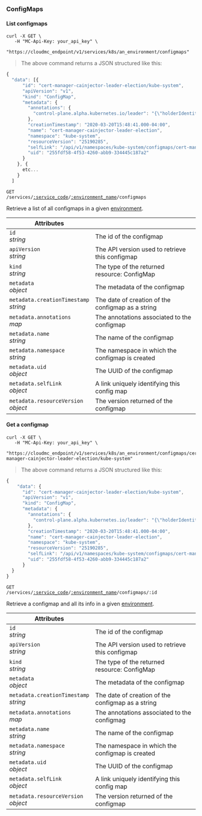 ### ConfigMaps

<!-------------------- LIST CONFIG MAPS -------------------->

#### List configmaps

```shell
curl -X GET \
   -H "MC-Api-Key: your_api_key" \
   "https://cloudmc_endpoint/v1/services/k8s/an_environment/configmaps"
```

> The above command returns a JSON structured like this:

```js
{
  "data": [{
      "id": "cert-manager-cainjector-leader-election/kube-system",
      "apiVersion": "v1",
      "kind": "ConfigMap",
      "metadata": {
        "annotations": {
          "control-plane.alpha.kubernetes.io/leader": "{\"holderIdentity\":\"cert-manager-cainjector-54c4796c5d-9txng_7d63d35e-a197-497b-9b5f-c9722aabc6cd\",\"leaseDurationSeconds\":15,\"acquireTime\":\"2020-06-14T02:01:27Z\",\"renewTime\":\"2020-06-16T19:54:04Z\",\"leaderTransitions\":23}"
        },
        "creationTimestamp": "2020-03-20T15:48:41.000-04:00",
        "name": "cert-manager-cainjector-leader-election",
        "namespace": "kube-system",
        "resourceVersion": "25190285",
        "selfLink": "/api/v1/namespaces/kube-system/configmaps/cert-manager-cainjector-leader-election",
        "uid": "255fdf58-4f53-4260-abb9-334445c187a2"
      }
    }, {
      etc...
    } 
  ]
```

<code>GET /services/<a href="#administration-service-connections">:service_code</a>/<a href="#administration-environments">:environment_name</a>/configmaps</code>

Retrieve a list of all configmaps in a given [environment](#administration-environments).

| Attributes                                 | &nbsp;                                                  |
| ------------------------------------------ | ------------------------------------------------------- |
| `id` <br/>_string_                         | The id of the configmap                                 |
| `apiVersion` <br/>_string_                 | The API version used to retrieve this configmap         |
| `kind` <br/>_string_                       | The type of the returned resource: ConfigMap            |
| `metadata` <br/>_object_                   | The metadata of the configmap                           |
| `metadata.creationTimestamp` <br/>_string_ | The date of creation of the configmap as a string       |
| `metadata.annotations` <br/>_map_          | The annotations associated to the configmap             |
| `metadata.name` <br/>_string_              | The name of the configmap                               |
| `metadata.namespace` <br/>_string_         | The namespace in which the configmap is created         |
| `metadata.uid` <br/>_object_               | The UUID of the configmap                               |
| `metadata.selfLink` <br/>_object_          | A link uniquely identifying this config map             |
| `metadata.resourceVersion` <br/>_object_   | The version returned of the configmap                   |

<!-------------------- GET A configmap -------------------->

#### Get a configmap

```shell
curl -X GET \
   -H "MC-Api-Key: your_api_key" \
   "https://cloudmc_endpoint/v1/services/k8s/an_environment/configmaps/cert-manager-cainjector-leader-election/kube-system"
```

> The above command returns a JSON structured like this:

```js
{
    "data": {
      "id": "cert-manager-cainjector-leader-election/kube-system",
      "apiVersion": "v1",
      "kind": "ConfigMap",
      "metadata": {
        "annotations": {
          "control-plane.alpha.kubernetes.io/leader": "{\"holderIdentity\":\"cert-manager-cainjector-54c4796c5d-9txng_7d63d35e-a197-497b-9b5f-c9722aabc6cd\",\"leaseDurationSeconds\":15,\"acquireTime\":\"2020-06-14T02:01:27Z\",\"renewTime\":\"2020-06-16T19:54:04Z\",\"leaderTransitions\":23}"
        },
        "creationTimestamp": "2020-03-20T15:48:41.000-04:00",
        "name": "cert-manager-cainjector-leader-election",
        "namespace": "kube-system",
        "resourceVersion": "25190285",
        "selfLink": "/api/v1/namespaces/kube-system/configmaps/cert-manager-cainjector-leader-election",
        "uid": "255fdf58-4f53-4260-abb9-334445c187a2"
      }
  }
}
```

<code>GET /services/<a href="#administration-service-connections">:service_code</a>/<a href="#administration-environments">:environment_name</a>/configmaps/:id</code>

Retrieve a configmap and all its info in a given [environment](#administration-environments).

| Attributes                                 | &nbsp;                                                          |
| ------------------------------------------ | --------------------------------------------------------------- |
| `id` <br/>_string_                         | The id of the configmap                                        |
| `apiVersion` <br/>_string_                 | The API version used to retrieve this configmap                |
| `kind` <br/>_string_                       | The type of the returned resource: ConfigMap                   |
| `metadata` <br/>_object_                   | The metadata of the configmap                                  |
| `metadata.creationTimestamp` <br/>_string_ | The date of creation of the configmap as a string              |
| `metadata.annotations` <br/>_map_          | The annotations associated to the configmag                    |
| `metadata.name` <br/>_string_              | The name of the configmap                                      |
| `metadata.namespace` <br/>_string_         | The namespace in which the configmap is created                |
| `metadata.uid` <br/>_object_               | The UUID of the configmap                                      |
| `metadata.selfLink` <br/>_object_          | A link uniquely identifying this config map                    |
| `metadata.resourceVersion` <br/>_object_   | The version returned of the configmap                          |
